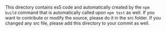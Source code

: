 This directory contains es5 code and automatically created by the `npm build` 
command that is automatically called upon `npm test` as well. If you want to 
contribute or modify the source, please do it in the src folder.
If you changed any src file, please add this directory to your commit as well.